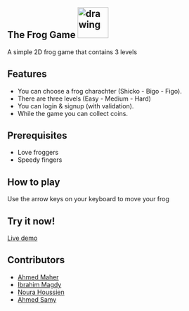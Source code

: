 ## The Frog Game <img src="http://pngimg.com/uploads/frog/frog_PNG3843.png" alt="drawing" width="70"/>
A simple 2D frog game that contains 3 levels
## Features
* You can choose a frog charachter (Shicko - Bigo - Figo).
* There are three levels (Easy - Medium - Hard)
* You can login & signup (with validation).
* While the game you can collect coins.
## Prerequisites
* Love froggers
* Speedy fingers

## How to play
Use the arrow keys on your keyboard to move your frog

## Try it now!
[Live demo](https://forg-game-js.herokuapp.com/index.html)

## Contributors

* [Ahmed Maher](https://github.com/Ahmed-Maher164)
* [Ibrahim Magdy](https://github.com/ebrahimmagdy)
* [Noura Houssien](https://github.com/Noura98Houssien)
* [Ahmed Samy](https://github.com/Ahmedsamymahrous)

